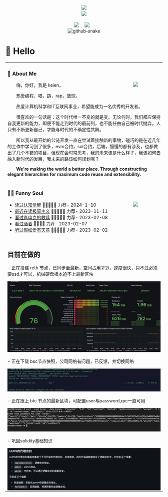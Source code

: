 <div align="center">
  
  <!-- dynamic typing effect 动态打字效果 -->
  <div>
    <a href="https://blog.sunguoqi.com/">
      <img src="https://readme-typing-svg.demolab.com?font=Fira+Code&pause=1000&width=435&lines=console.log(%22Hello%2C%20World%22);keien 祝您今天愉快!&center=true&size=27" />
    </a>
  </div>

  <!-- knock code pictures 敲代码的图片 -->
  <picture>
    <source media="(prefers-color-scheme: dark)" srcset="https://cdn.jsdelivr.net/gh/sun0225SUN/sun0225SUN/assets/images/coding.gif" />
    <source media="(prefers-color-scheme: light)" srcset="https://cdn.jsdelivr.net/gh/sun0225SUN/sun0225SUN/assets/images/developer.svg" height="225px" />
    <img src="https://cdn.jsdelivr.net/gh/sun0225SUN/sun0225SUN/assets/images/coding.gif" />
  </picture>

  <!-- for beauty 留个空行好看点 -->
  <div>&nbsp;</div>
  
  <!-- profile logo 个人资料徽标 -->
  <div>
    <a href="https://twitter.com/Happyporter4"><img src="https://img.shields.io/badge/Twitter-推特-blue" /></a>&emsp;
    <a href="https://blog.csdn.net/The_Reader"><img src="https://img.shields.io/badge/CSDN-论坛-c32136" /></a>&emsp;
  </div>
  
  <!-- Snake Code Contribution Map 贪吃蛇代码贡献图 -->
  <picture>
    <source media="(prefers-color-scheme: dark)" srcset="https://cdn.jsdelivr.net/gh/sun0225SUN/sun0225SUN/profile-snake-contrib/github-contribution-grid-snake-dark.svg" />
    <source media="(prefers-color-scheme: light)" srcset="https://cdn.jsdelivr.net/gh/sun0225SUN/sun0225SUN/profile-snake-contrib/github-contribution-grid-snake.svg" />
    <img alt="github-snake" src="https://cdn.jsdelivr.net/gh/sun0225SUN/sun0225SUN/profile-snake-contrib/github-contribution-grid-snake-dark.svg" />
  </picture>

</div>

#  🙋 Hello

<table>
  
<tr><td>

### 🤺 About Me

<img align="right" width="88" src="https://cdn.jsdelivr.net/gh/sun0225SUN/sun0225SUN/assets/images/steven.png" />

<p>&emsp;&emsp;嗨，你好，我是 keien。</p>
<p>&emsp;&emsp;热爱编程、唱，跳，rap，篮球。</p>
<p>&emsp;&emsp;热爱计算机科学和IT互联网事业，希望能成为一名优秀的开发者。</p>
<p>&emsp;&emsp;很喜欢的一句话是：这个时代唯一不变的就是变。无论何时，我们都应保持自我更新的能力，即便不能走到时代的最前列，也不能任由自己被时代抛弃，人只有不断更新自己，才能与时代的不确定性共舞。</p>
<p>&emsp;&emsp;所以我从最开始的公链开发一直在尝试着接触新的事物，碰巧的是在近几年的工作中学习到了很多，evm合约，sol合约，后端，慢慢的都有涉及，也都做出了几个不错的项目，但现在会时常思考，我的未来该是什么样子，我该如何去融入新时代的发展，我未来的路该如何规划呢？</p>
<p><strong>&emsp;&emsp;We're making the world a better place. Through constructing elegant hierarchies for maximum code reuse and extensibility.</strong></p>


<!-- END_SECTION:brain -->

</td></tr>

<tr><td>

### 🤾‍♂️ Funny Soul



<img align="right" width="88" src="https://cdn.jsdelivr.net/gh/sun0225SUN/sun0225SUN/assets/images/artist.png" />

<!-- START_SECTION:douban -->
* <a href='https://book.douban.com/subject/35193035/' target='_blank'>读过认知觉醒</a> 🌟🌟🌟🌟🌟 力荐- 2024-1-10
* <a href='https://book.douban.com/subject/27040433/' target='_blank'>最近在读极简主义</a> 🌟🌟🌟🌟🌟 力荐- 2023-11-11
* <a href='http://movie.douban.com/subject/1292052/' target='_blank'>看过肖申克的救赎</a> 🌟🌟🌟🌟🌟 力荐- 2023-02-08
* <a href='http://movie.douban.com/subject/1292365/' target='_blank'>看过活着</a> 🌟🌟🌟🌟 力荐- 2023-02-07
* <a href='https://music.douban.com/subject/26567580/' target='_blank'>听过假如爱有天意</a> 🌟🌟🌟🌟🌟 力荐- 2023-02-02
<!-- END_SECTION:douban -->


<tr><td>
 <tr>
    <td>
      <h2>目前在做的</h2>
      <p>- 正在搭建 reth 节点，已同步至最新，空间占用才2t，速度很快，只不过必须要ssd才可以，机械硬盘根本追不上最新区块</p>
      <img align="right" src="./img/node_syning.png" />
    </td>
  </tr>
  <tr>
    <td>
      <p>- 正在下载 bsc节点快照，公司网络有问题，已反馈，并切换网络</p>
      <img align="right" src="./img/bnb_node.png" />
    </td>
  </tr>
  <tr>
    <td>
      <p>- 正在跟上 btc 节点的最新区块，可配置user与password,rpc一直可用</p>
      <img align="right" src="./img/btcnode.png" />
    </td>
  </tr>
  <tr>
    <td>
      <p>- 巩固solidity基础知识</p>
      <img align="right" src="./img/study_sol.png" />
    </td>
  </tr>

</table>

</div>


